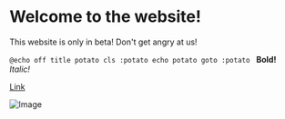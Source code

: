 # Welcome to the website!

This website is only in beta! Don't get angry at us!

`@echo off
title potato
cls
:potato
echo potato
goto :potato
`
**Bold!** _Italic!_ 

[Link](https://birbosdev.github.io/BirbOS)

![Image](https://res.cloudinary.com/hellofresh/image/upload/f_auto,fl_lossy,q_auto,w_640/v1/hellofresh_s3/image/556c0f17f8b25e8d628b4568.png)
